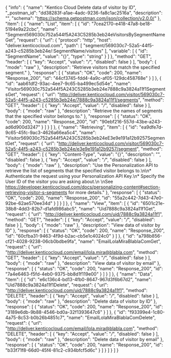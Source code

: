 {
  "info": {
    "name": "Kentico Cloud Delete data of visitor by ID",
    "_postman_id": "dd38283f-a1ae-4adc-9236-fa8c1ac2516a",
    "description": "",
    "schema": "https://schema.getpostman.com/json/collection/v2.0.0/"
  },
  "item": [
    {
      "name": "List",
      "item": [
        {
          "id": "7cea2170-e418-47a8-be18-5194e9a22cbc",
          "name": "Segment569030c752a544f5A243C5285b3eb24eVisitorsBySegmentNameGet",
          "request": {
            "url": {
              "protocol": "http",
              "host": "deliver.kenticocloud.com",
              "path": [
                "segment/569030c7-52a5-44f5-a243-c5285b3eb24e/:SegmentName/visitors"
              ],
              "variable": [
                {
                  "id": "SegmentName",
                  "value": "{}",
                  "type": "string"
                }
              ]
            },
            "method": "GET",
            "header": [
              {
                "key": "Accept",
                "value": "*/*",
                "disabled": false
              }
            ],
            "body": {
              "mode": "raw"
            },
            "description": "Retrieve visitors that match the specified segment."
          },
          "response": [
            {
              "status": "OK",
              "code": 200,
              "name": "Response_200",
              "id": "44cf3745-fdd4-4a9c-af05-129dc458768e"
            }
          ]
        },
        {
          "id": "aab61df2-93ac-4ee7-9c65-ba499ec5d54e",
          "name": "Visitor569030c752a544f5A243C5285b3eb24e7888c9a3824a11f1SegmentsGet",
          "request": {
            "url": "http://deliver.kenticocloud.com/visitor/569030c7-52a5-44f5-a243-c5285b3eb24e/7888c9a3824a11f1/segments",
            "method": "GET",
            "header": [
              {
                "key": "Accept",
                "value": "*/*",
                "disabled": false
              }
            ],
            "body": {
              "mode": "raw"
            },
            "description": "Retrieve the names of segments that the specified visitor belongs to."
          },
          "response": [
            {
              "status": "OK",
              "code": 200,
              "name": "Response_200",
              "id": "90ebf216-557d-43be-a243-ad6d900d3247"
            }
          ]
        }
      ]
    },
    {
      "name": "Retrieving",
      "item": [
        {
          "id": "ea9dfe7d-9c65-45fc-9ac3-4626a66ea5c4",
          "name": "Visitor569030c752a544f5A243C5285b3eb24eE3e9e191a12b9257SegmentGet",
          "request": {
            "url": "http://deliver.kenticocloud.com/visitor/569030c7-52a5-44f5-a243-c5285b3eb24e/e3e9e191a12b9257/segment",
            "method": "GET",
            "header": [
              {
                "key": "Content-Type",
                "value": "{}",
                "description": "",
                "disabled": false
              },
              {
                "key": "Accept",
                "value": "*/*",
                "disabled": false
              }
            ],
            "body": {
              "mode": "raw"
            },
            "description": "Use the Personalization API to retrieve the list of segments that the specified visitor belongs to.\n\n* Authenticate the request using your Personalization API Key.\n* Specify the User ID of the visitor you are asking about.\n \nSee <https://developer.kenticocloud.com/docs/personalizing-content#section-retrieving-visitor-s-segments> for more details."
          },
          "response": [
            {
              "status": "OK",
              "code": 200,
              "name": "Response_200",
              "id": "55a2c442-7d43-47e0-92be-62ae570ee34d"
            }
          ]
        }
      ]
    },
    {
      "name": "View",
      "item": [
        {
          "id": "6501c21e-38b8-4dd3-82b7-d1afd986abc5",
          "name": "Uid7888c9a3824a11f1Get",
          "request": {
            "url": "http://deliver.kenticocloud.com/uid/7888c9a3824a11f1",
            "method": "GET",
            "header": [
              {
                "key": "Accept",
                "value": "*/*",
                "disabled": false
              }
            ],
            "body": {
              "mode": "raw"
            },
            "description": "View data of visitor by ID"
          },
          "response": [
            {
              "status": "OK",
              "code": 200,
              "name": "Response_200",
              "id": "60cfba31-9463-4f9d-b2ac-cb5e1c4024c0"
            }
          ]
        },
        {
          "id": "a798b856-cf21-4028-9238-06cb0bdbe9fa",
          "name": "EmailLolaMiraBlablaComGet",
          "request": {
            "url": "http://deliver.kenticocloud.com/email/lola.mira@blabla.com",
            "method": "GET",
            "header": [
              {
                "key": "Accept",
                "value": "*/*",
                "disabled": false
              }
            ],
            "body": {
              "mode": "raw"
            },
            "description": "View data of visitor by email"
          },
          "response": [
            {
              "status": "OK",
              "code": 200,
              "name": "Response_200",
              "id": "7a4e6463-f5fd-4eb0-9375-bb8d1f119e00"
            }
          ]
        }
      ]
    },
    {
      "name": "Data",
      "item": [
        {
          "id": "e6c136c4-bd13-4fb0-8647-967d3f6b67d2",
          "name": "Uid7888c9a3824a11f1Delete",
          "request": {
            "url": "http://deliver.kenticocloud.com/uid/7888c9a3824a11f1",
            "method": "DELETE",
            "header": [
              {
                "key": "Accept",
                "value": "*/*",
                "disabled": false
              }
            ],
            "body": {
              "mode": "raw"
            },
            "description": "Delete data of visitor by ID"
          },
          "response": [
            {
              "status": "OK",
              "code": 200,
              "name": "Response_200",
              "id": "3189e6db-9b88-4546-bd0a-32f1393647c6"
            }
          ]
        },
        {
          "id": "f93399e4-1c80-4a75-8c53-b0b26b4851c7",
          "name": "EmailLolaMiraBlablaComDelete",
          "request": {
            "url": "http://deliver.kenticocloud.com/email/lola.mira@blabla.com",
            "method": "DELETE",
            "header": [
              {
                "key": "Accept",
                "value": "*/*",
                "disabled": false
              }
            ],
            "body": {
              "mode": "raw"
            },
            "description": "Delete data of visitor by email"
          },
          "response": [
            {
              "status": "OK",
              "code": 200,
              "name": "Response_200",
              "id": "b33f71f8-66d0-45f4-81c2-c934bfcf5d6c"
            }
          ]
        }
      ]
    }
  ]
}
